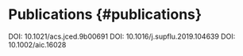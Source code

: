 Publications {#publications}
============


<!--Para acrescentar uma nova publicação, basta que ela esteja associada a um Digital Object
Identifier (DOI). No caso de artigo em periódico, o DOI é normalmente fornecido pela editora logo
após o aceite. Então, basta adicionar o novo DOI na lista abaixo, em qualquer posição, seguindo
exatamente o formato dos demais.
-->



DOI: 10.1021/acs.jced.9b00691
DOI: 10.1016/j.supflu.2019.104639
DOI: 10.1002/aic.16028
